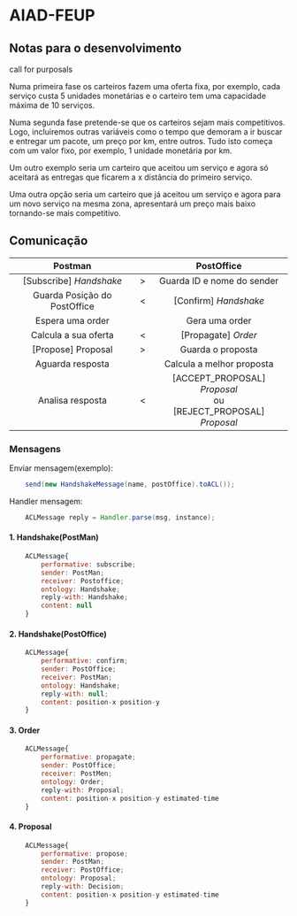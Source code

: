 # AIAD-FEUP

## Notas para o desenvolvimento

call for purposals

Numa primeira fase os carteiros fazem uma oferta fixa, por exemplo, cada serviço custa 5 unidades monetárias e o carteiro tem uma capacidade máxima de 10 serviços.

Numa segunda fase pretende-se que os carteiros sejam mais competitivos. Logo, incluiremos outras variáveis como o tempo que demoram a ir buscar e entregar um pacote, um preço por km, entre outros. Tudo isto começa com um valor fixo, por exemplo, 1 unidade monetária por km.

Um outro exemplo seria um carteiro que aceitou um serviço e agora só aceitará as entregas que ficarem a x distância do primeiro serviço. 

Uma outra opção seria um carteiro que já aceitou um serviço e agora para um novo serviço na mesma zona, apresentará um preço mais baixo tornando-se mais competitivo.


## Comunicação


Postman                   	|       |  PostOffice
:-------------------------:|:----:|:-------------------------:|
[Subscribe] *Handshake* | > | Guarda ID e nome do sender |
Guarda Posição do PostOffice | < | [Confirm] *Handshake* |
Espera uma order |   | Gera uma order |
Calcula a sua oferta |  < | [Propagate] *Order* |
[Propose] Proposal | > | Guarda o proposta |
Aguarda resposta |   | Calcula a melhor proposta |
Analisa resposta | < | [ACCEPT\_PROPOSAL] *Proposal* <br> ou <br> [REJECT\_PROPOSAL] *Proposal*

### Mensagens

Enviar mensagem(exemplo):

```java
	send(new HandshakeMessage(name, postOffice).toACL());
```

Handler mensagem:

```java
	ACLMessage reply = Handler.parse(msg, instance);
```

#### 1. Handshake(PostMan)
```javascript
	ACLMessage{
		performative: subscribe;
		sender: PostMan;
		receiver: Postoffice;
		ontology: Handshake;
		reply-with: Handshake;
		content: null
	}
```

#### 2. Handshake(PostOffice)
```javascript
	ACLMessage{
		performative: confirm;
		sender: PostOffice;
		receiver: PostMan;
		ontology: Handshake;
		reply-with: null;
		content: position-x position-y
	}
```

#### 3. Order
```javascript
	ACLMessage{
		performative: propagate;
		sender: PostOffice;
		receiver: PostMen;
		ontology: Order;
		reply-with: Proposal;
		content: position-x position-y estimated-time
	}
```

#### 4. Proposal
```javascript
	ACLMessage{
		performative: propose;
		sender: PostMan;
		receiver: PostOffice;
		ontology: Proposal;
		reply-with: Decision;
		content: position-x position-y estimated-time
	}
```
